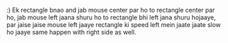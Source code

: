 :) Ek rectangle bnao and jab mouse center par ho to rectangle center par ho, jab mouse left jaana shuru ho to rectangle bhi left jana shuru hojaaye, par jaise jaise mouse left jaaye rectangle ki speed left mein jaate jaate slow ho jaaye same happen with right side as well.